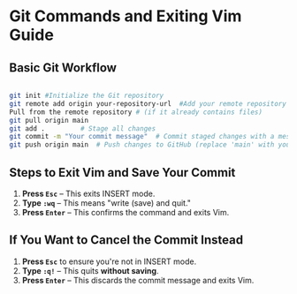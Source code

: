 # Git Commands and Exiting Vim Guide

## Basic Git Workflow

```sh

git init #Initialize the Git repository
git remote add origin your-repository-url  #Add your remote repository (assuming it already exists)
Pull from the remote repository # (if it already contains files)
git pull origin main
git add .         # Stage all changes
git commit -m "Your commit message"  # Commit staged changes with a message
git push origin main  # Push changes to GitHub (replace 'main' with your branch name if different)

```

## Steps to Exit Vim and Save Your Commit
1. **Press `Esc`** – This exits INSERT mode.
2. **Type `:wq`** – This means "write (save) and quit."
3. **Press `Enter`** – This confirms the command and exits Vim.

## If You Want to Cancel the Commit Instead
1. **Press `Esc`** to ensure you're not in INSERT mode.
2. **Type `:q!`** – This quits **without saving**.
3. **Press `Enter`** – This discards the commit message and exits Vim.

